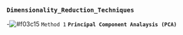### `Dimensionality_Reduction_Techniques`

-![#f03c15](https://via.placeholder.com/15/f03c15/000000?text=+) `Method 1` **`Principal Component Analaysis (PCA)`**
